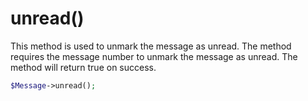 # unread()
This method is used to unmark the message as unread. The method requires the message number to unmark the message as unread. The method will return true on success.

```php
$Message->unread();
```
